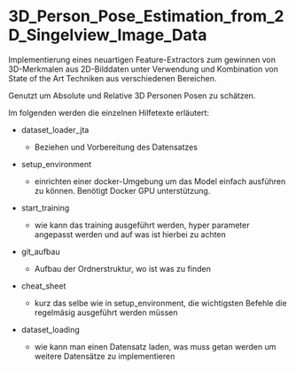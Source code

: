 # 3D_Person_Pose_Estimation_from_2D_Singelview_Image_Data

Implementierung eines neuartigen Feature-Extractors zum gewinnen von 3D-Merkmalen aus 2D-Bilddaten unter Verwendung und Kombination von State of the Art Techniken aus verschiedenen Bereichen.

Genutzt um Absolute und Relative 3D Personen Posen zu schätzen.

Im folgenden werden die einzelnen Hilfetexte erläutert:

- dataset_loader_jta
  
   - Beziehen und Vorbereitung des Datensatzes

- setup_environment
  
   - einrichten einer docker-Umgebung um das Model einfach ausführen zu können. Benötigt Docker GPU unterstützung.

- start_training
  
   - wie kann das training ausgeführt werden, hyper parameter angepasst werden und auf was ist hierbei zu achten

- git_aufbau
  
   - Aufbau der Ordnerstruktur, wo ist was zu finden

- cheat_sheet
  
   - kurz das selbe wie in setup_environment, die wichtigsten Befehle die regelmäsig ausgeführt werden müssen

- dataset_loading
  
   - wie kann man einen Datensatz laden, was muss getan werden um weitere Datensätze zu implementieren